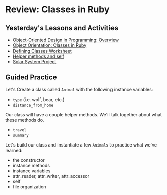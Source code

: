 # Review: Classes in Ruby

## Yesterday's Lessons and Activities
* [Object-Oriented Design in Programming: Overview](https://github.com/Ada-Developers-Academy/textbook-curriculum/blob/master/01-ruby-fundamentals/classes-overview.md)
* [Object Orientation: Classes in Ruby](Description:https://github.com/Ada-Developers-Academy/textbook-curriculum/blob/master/01-ruby-fundamentals/classes-in-ruby.md)
* [Defining Classes Worksheet](https://github.com/Ada-Developers-Academy/textbook-curriculum/blob/master/01-ruby-fundamentals/exercises/oo-worksheet.md)
* [Helper methods and self](https://github.com/Ada-Developers-Academy/textbook-curriculum/blob/master/01-ruby-fundamentals/classes-part-2.md)
* [Solar System Project](https://github.com/Ada-C12/solar-system)

## Guided Practice

Let's Create a class called `Animal` with the following instance variables:
  * `type` (i.e. wolf, bear, etc.)
  * `distance_from_home`

Our class will have a couple helper methods. We'll talk together about what these methods do.
  * `travel` 
  * `summary`

Let's build our class and instantiate a few `Animals` to practice what we've learned:
  * the constructor
  * instance methods
  * instance variables
  * attr_reader, attr_writer, attr_accessor
  * self
  * file organization




